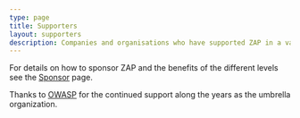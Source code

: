 ```yaml
---
type: page
title: Supporters
layout: supporters
description: Companies and organisations who have supported ZAP in a variety of ways
---
```


For details on how to sponsor ZAP and the benefits of the different levels see the [Sponsor](/sponsor/) page.

Thanks to [OWASP](https://www.owasp.org/) for the continued support along the years as the umbrella organization.